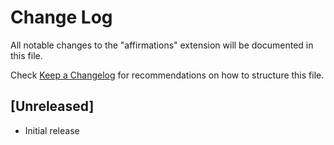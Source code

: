 # Change Log

All notable changes to the "affirmations" extension will be documented in this file.

Check [Keep a Changelog](http://keepachangelog.com/) for recommendations on how to structure this file.

## [Unreleased]

- Initial release